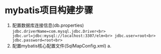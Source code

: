 # mybatis项目构建步骤
1. 配置数据库连接信息(db.properties)<br>
    `jdbc.driverName=com.mysql.jdbc.Driver<br>
    jdbc.url=jdbc:mysql://localhost:3307/elm<br>
    jdbc.user=root<br>
    jdbc.password=root<br>`
2. 配置mybatis核心配置文件(SqlMapConfig.xml)
    a. 

